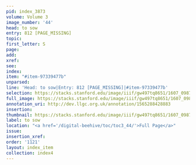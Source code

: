 ```yaml
---
pid: index_3873
volume: Volume 3
image_number: '44'
head: to sow
entry: 812 [PAGE_MISSING]
topic:
first_letter: S
page:
add:
xref:
see:
index:
item: "#item-97339477b"
unparsed:
line: 'Head: to sow|Entry: 812 [PAGE_MISSING]|#item-97339477b'
selection: https://stacks.stanford.edu/image/iiif/gw497tq8651/1607_0987/594,3320,409,145/full/0/default.jpg
full_image: https://stacks.stanford.edu/image/iiif/gw497tq8651/1607_0987/full/full/0/default.jpg
annotation_uri: http://dev.llgc.org.uk/annotation/1565288428883
insertion:
thumbnail: https://stacks.stanford.edu/image/iiif/gw497tq8651/1607_0987/594,3320,409,145/150,/0/default.jpg
label: to sow
location: "<a href='/digital-beehive/toc/toc3_44/'>Full Page</a>"
issue:
insertion_xref:
order: '1121'
layout: index_item
collection: index4
---
```

